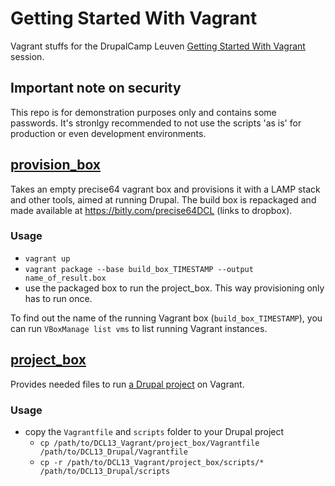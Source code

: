 # Getting Started With Vagrant

Vagrant stuffs for the DrupalCamp Leuven [Getting Started With Vagrant](http://leuven2013.drupalcamp.be/session/getting-started-vagrant) 
session.

## Important note on security

This repo is for demonstration purposes only and contains some passwords. 
It's stronlgy recommended to not use the scripts 'as is' for production or even development environments.

## [provision_box](https://github.com/sjugge/DCL13_Vagrant/tree/master/provision_box)

Takes an empty precise64 vagrant box and provisions it with a LAMP stack and other tools, aimed at running Drupal.
The build box is repackaged and made available at https://bitly.com/precise64DCL (links to dropbox).

### Usage

* `vagrant up`
* `vagrant package --base build_box_TIMESTAMP --output name_of_result.box`
* use the packaged box to run the project_box. This way provisioning only has to run once.

To find out the name of the running Vagrant box (`build_box_TIMESTAMP`), you can run `VBoxManage list vms` to list running Vagrant instances.

## [project_box](https://github.com/sjugge/DCL13_Vagrant/tree/master/project_box)
Provides needed files to run [a Drupal project](https://github.com/sjugge/DCL13_Drupal) on Vagrant.

### Usage

* copy the `Vagrantfile` and `scripts` folder to your Drupal project
  * `cp /path/to/DCL13_Vagrant/project_box/Vagrantfile /path/to/DCL13_Drupal/Vagrantfile`
  * `cp -r /path/to/DCL13_Vagrant/project_box/scripts/* /path/to/DCL13_Drupal/scripts`

